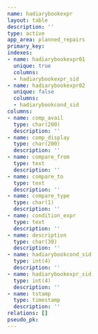 ```yaml
---
name: hadiarybookexpr
layout: table
description: ''
type: active
app_area: planned_repairs
primary_key: 
indexes:
- name: hadiarybookexpr01
  unique: true
  columns:
  - hadiarybookexpr_sid
- name: hadiarybookexpr02
  unique: false
  columns:
  - hadiarybookcond_sid
columns:
- name: comp_avail
  type: char(200)
  description: ''
- name: comp_display
  type: char(200)
  description: ''
- name: compare_from
  type: text
  description: ''
- name: compare_to
  type: text
  description: ''
- name: compare_type
  type: char(1)
  description: ''
- name: condition_expr
  type: text
  description: ''
- name: description
  type: char(30)
  description: ''
- name: hadiarybookcond_sid
  type: int(4)
  description: ''
- name: hadiarybookexpr_sid
  type: int(4)
  description: ''
- name: tstamp
  type: timestamp
  description: ''
relations: []
pseudo_pk: 
---
```


